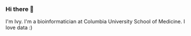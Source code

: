 ### Hi there 👋

I'm Ivy. I'm a bioinformatician at Columbia University School of Medicine. I love data  :) 


